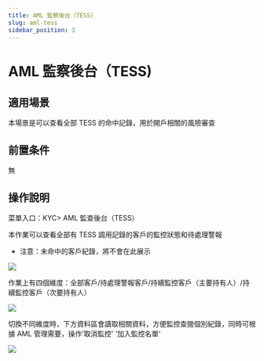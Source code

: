 ```yaml
---
title: AML 監察後台（TESS)
slug: aml-tess
sidebar_position: 3
---
```



# AML 監察後台（TESS)

## 適用場景

本場景是可以查看全部 TESS 的命中記錄，用於開戶相關的風險審查

## 前置条件

無

## 操作說明

菜單入口：KYC&gt; AML 監查後台（TESS）

本作業可以查看全部有 TESS 調用記錄的客戶的監控狀態和待處理警報

- 注意：未命中的客戶紀錄，將不會在此展示

<img src="/assets/P86Gb51eVoQeEfxqzfQcJcvDnKr.png"/>

 作業上有四個維度：全部客戶/待處理警報客戶/持續監控客戶（主要持有人）/持續監控客戶（次要持有人）

<img src="/assets/NwZHbeCvvokJfAx9ILwcLy7NnQf.png"/>

切換不同維度時，下方資料區會讀取相關資料，方便監控查閱個別紀錄，同時可根據 AML 管理需要，操作‘取消監控' '加入監控名單‘

<img src="/assets/UufEbDUO3oIU5dxWwXMcTKgVnbc.png"/>

